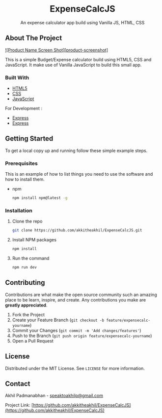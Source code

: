 <!-- PROJECT LOGO -->
<br />
<p align="center">
  <h1 align="center">ExpenseCalcJS</h1>

  <p align="center">
    An expense calculator app build using Vanilla JS, HTML, CSS
</p>


<!-- ABOUT THE PROJECT -->
## About The Project

[![Product Name Screen Shot][product-screenshot]](https://example.com)

This is a simple Budget/Expense calculator build using HTML5, CSS and JavaScript. 
It make use of Vanilla JavaScript to build this small app. 

### Built With

* [HTML5](https://en.wikipedia.org/wiki/HTML)
* [CSS](https://en.wikipedia.org/wiki/CSS)
* [JavaScript](https://www.javascript.com/)

For Development :

* [Express](https://expressjs.com/)
* [Express](https://nodemon.io/)

<!-- GETTING STARTED -->
## Getting Started

To get a local copy up and running follow these simple example steps.

### Prerequisites

This is an example of how to list things you need to use the software and how to install them.
* npm
  ```sh
  npm install npm@latest -g
  ```

### Installation

1. Clone the repo
   ```sh
   git clone https://github.com/akkitheakhil/ExpenseCalcJS.git
   ```
2. Install NPM packages
   ```sh
   npm install
   ```
3. Run the command
   ```sh
   npm run dev
   ```

<!-- CONTRIBUTING -->
## Contributing

Contributions are what make the open source community such an amazing place to be learn, inspire, and create. Any contributions you make are **greatly appreciated**.

1. Fork the Project
2. Create your Feature Branch (`git checkout -b feature/expensecalc-yourname`)
3. Commit your Changes (`git commit -m 'Add changes/features'`)
4. Push to the Branch (`git push origin feature/expensecalc-yourname`)
5. Open a Pull Request


<!-- LICENSE -->
## License

Distributed under the MIT License. See `LICENSE` for more information.


<!-- CONTACT -->
## Contact

Akhil Padmanabhan - speaktoakhilp@gmail.com

Project Link: [https://github.com/akkitheakhil/ExpenseCalcJS](https://github.com/akkitheakhil/ExpenseCalcJS)
